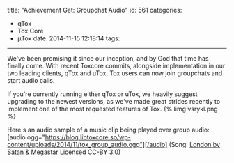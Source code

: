 title: "Achievement Get: Groupchat Audio"
id: 561
categories:
  - qTox
  - Tox Core
  - μTox
date: 2014-11-15 12:18:14
tags:
---

We've been promising it since our inception, and by God that time has finally come. With recent Toxcore commits, alongside implementation in our two leading clients, qTox and uTox, Tox users can now join groupchats and start audio calls. 
<!-- more -->
If you're currently running either qTox or uTox, we heavily suggest upgrading to the newest versions, as we've made great strides recently to implement one of the most requested features of Tox.
{% limg vsrykl.png %}

Here's an audio sample of a music clip being played over group audio:
[audio ogg="https://blog.libtoxcore.so/wp-content/uploads/2014/11/tox_group_audio.ogg"][/audio]
(Song: [London by Satan & Megastar](http://cathndadrecords.bandcamp.com/track/london) Licensed CC-BY 3.0)
